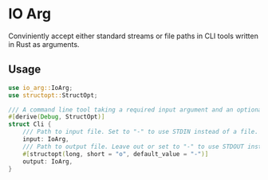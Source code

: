 # IO Arg

Conviniently accept either standard streams or file paths in CLI tools written in Rust as arguments.

## Usage

```rust
use io_arg::IoArg;
use structopt::StructOpt;

/// A command line tool taking a required input argument and an optional output argument.
#[derive(Debug, StructOpt)]
struct Cli {
    /// Path to input file. Set to "-" to use STDIN instead of a file.
    input: IoArg,
    /// Path to output file. Leave out or set to "-" to use STDOUT instead of a file.
    #[structopt(long, short = "o", default_value = "-")]
    output: IoArg,
}
```
